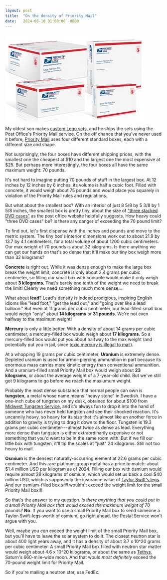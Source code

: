 ```yaml
---
layout: post
title:  "On the density of Priority Mail"
date:   2024-06-10 01:00:00 -0800
---
```


<img align="middle" src="/assets/priority-mail-boxes.jpg">

My oldest son makes [custom Lego sets](https://brickmoose.com), and he ships the sets using the Post Office's Priority Mail service.  On the off chance that you've never used it before, [Priority Mail](https://www.usps.com/ship/priority-mail.htm) uses four different standard boxes, each with a different size and shape.

Not surprisingly, the four boxes have different shipping prices, with the smallest one the cheapest at $10 and the largest one the most expensive at $25.  But perhaps more interestingly, the four boxes all have the same maximum weight:  70 pounds.

It's not hard to imagine putting 70 pounds of stuff in the largest box.  At 12 inches by 12 inches by 6 inches, its volume is half a cubic foot.   Filled with concrete, it would weigh about 75 pounds and would place you squarely in violation of the Priority Mail rules and regulations.

But what about the smallest box?  With an interior of just 8 5/8 by 5 3/8 by 1 5/8 inches, the smallest box is pretty tiny, about the size of ["three stacked DVD cases"](https://store.usps.com/store/product/shipping-supplies/priority-mail-flat-rate-small-box-P_SMALL_FRB) as the post office website helpfully suggests.  How heavy could "three DVD cases" be?  Is there any danger of exceeding the 70 pound limit?

<!--more-->

To find out, let's first dispense with the inches and pounds and move to the metric system.  The tiny box's interior dimensions work out to about 21.9 by 13.7 by 4.1 centimeters, for a total volume of about 1200 cubic centimeters.  Our max weight of 70 pounds is about 32 kilograms.  Is there anything we can get our hands on that's so dense that it'll make our tiny box weigh more than 32 kilograms?

**Concrete** is right out.  While it was dense enough to make the large box break the weight limit, concrete is only about 2.4 grams per cubic centimeter, so filling our small box with concrete would make it only weigh about **3 kilograms**.  That's barely one tenth of the weight we need to break the limit!  Clearly we need something much more dense...

What about **lead**?  Lead's density is indeed prodigious, inspiring English idioms like "lead foot," "get the lead out," and "going over like a lead balloon."  But even at 11 grams per cubic centimeter, our lead-filled small box would weigh "only" about **14 kilograms** or **31 pounds**.  We're not even halfway to the maximum weight!

**Mercury** is only a little better.  With a density of about 14 grams per cubic centimeter, a mercury-filled box would weigh about **17 kilograms**.  So a mercury-filled box would put you about halfway to the max weight (and potentially put you in jail, since [toxic mercury is illegal to mail](https://www.usps.com/ship/shipping-restrictions.htm)).

At a whopping 19 grams per cubic centimeter, **Uranium** is extremely dense.  Depleted uranium is used for armor-piercing ammunition in part because its enormous mass carries more kinetic energy than conventional ammunition.  And a uranium-filled small Priority Mail box would weigh about **23 kilograms**, or about the average weight of a 7-year-old child.  But we've still got 9 kilograms to go before we reach the maxiumum weight.

Probably the most dense substance that normal people can own is **tungsten**, a metal whose name means "heavy stone" in Swedish.  I have a one-inch cube of tungsten on my desk, obtained for about $100 from [Midwest Tungsten Service](https://shop.tungsten.com/tungsten-cube/), and it's always fun to drop it into the hand of someone who has never held tungsten and see their shocked reaction.  It's uncannily heavy, so heavy for its size that it's almost like an another force in addition to gravity is trying to drag it down to the floor.  Tungsten is 19.3 grams per cubic centimeter---almost twice as dense as lead.  Everything more dense than tungsten is either extraordinarily expensive or not something that you'd want to be in the same room with.  But if we fill our little box with tungsten, it'll tip the scales at "just" 24 kilograms.  Still not too heavy to mail.

**Osmium** is the densest naturally-occurring element at 22.6 grams per cubic centimeter.  And this rare platinum-group metal has a price to match:  about $1.4 million USD per kilogram as of 2024.  Filling our box with osmium would require almost 28 kilograms of osmium, which would set us back a cool $40 million USD, which is supposedly the insurance value of [Taylor Swift's legs](https://www.tmz.com/2015/03/10/taylor-swift-legs-insured-photo/).  And our osmium-filled box *still* wouldn't exceed the weight limit for the small Priority Mail box!!!

So that's the answer to my question.  *Is there anything that you could put in a small Priority Mail box that would exceed the maximum weight of 70 pounds?*  **No**.  If you want to use a small Priority Mail box to send someone a Taylor-Swift-legs-worth of osmium, go right ahead, the Postal Service won't argue with you.

Well, maybe you *can* exceed the weight limit of the small Priority Mail box, but you'll have to leave the solar system to do it.  The closest neutron star is about 400 light years away, and it has a density of about 3.7 x 10^20 grams per cubic centimeter.  A small Priority Mail box filled with neutron star matter would weigh about 4.6 x 10^20 kilograms, or about the same as [Tethys](https://en.wikipedia.org/wiki/Tethys_(moon)), Saturn's 660-mile-wide moon.  And that would *most definitely* exceed the 70-pound weight limit for Priority Mail.

So if you're mailing a neutron star, use FedEx.







